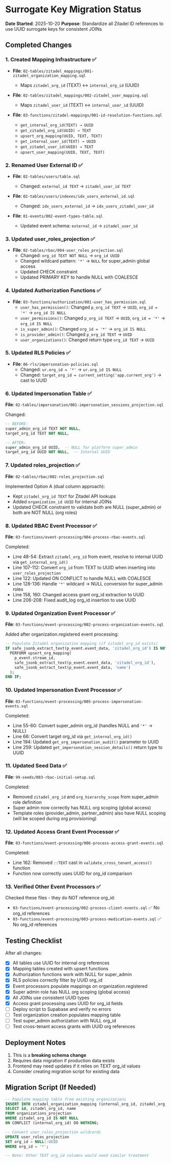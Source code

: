 # Surrogate Key Migration Status

**Date Started**: 2025-10-20
**Purpose**: Standardize all Zitadel ID references to use UUID surrogate keys for consistent JOINs

## Completed Changes

### 1. Created Mapping Infrastructure ✅
- **File**: `02-tables/zitadel_mappings/001-zitadel_organization_mapping.sql`
  - Maps `zitadel_org_id` (TEXT) ↔ `internal_org_id` (UUID)

- **File**: `02-tables/zitadel_mappings/002-zitadel_user_mapping.sql`
  - Maps `zitadel_user_id` (TEXT) ↔ `internal_user_id` (UUID)

- **File**: `03-functions/zitadel-mappings/001-id-resolution-functions.sql`
  - `get_internal_org_id(TEXT) → UUID`
  - `get_zitadel_org_id(UUID) → TEXT`
  - `upsert_org_mapping(UUID, TEXT, TEXT)`
  - `get_internal_user_id(TEXT) → UUID`
  - `get_zitadel_user_id(UUID) → TEXT`
  - `upsert_user_mapping(UUID, TEXT, TEXT)`

### 2. Renamed User External ID ✅
- **File**: `02-tables/users/table.sql`
  - Changed: `external_id TEXT` → `zitadel_user_id TEXT`

- **File**: `02-tables/users/indexes/idx_users_external_id.sql`
  - Changed: `idx_users_external_id` → `idx_users_zitadel_user_id`

- **File**: `01-events/002-event-types-table.sql`
  - Updated event schema: `external_id` → `zitadel_user_id`

### 3. Updated user_roles_projection ✅
- **File**: `02-tables/rbac/004-user_roles_projection.sql`
  - Changed: `org_id TEXT NOT NULL` → `org_id UUID`
  - Changed wildcard pattern: `'*'` → `NULL` for super_admin global access
  - Updated CHECK constraint
  - Updated PRIMARY KEY to handle NULL with COALESCE

### 4. Updated Authorization Functions ✅
- **File**: `03-functions/authorization/001-user_has_permission.sql`
  - `user_has_permission()`: Changed `p_org_id TEXT` → `UUID`, `org_id = '*'` → `org_id IS NULL`
  - `user_permissions()`: Changed `p_org_id TEXT` → `UUID`, `org_id = '*'` → `org_id IS NULL`
  - `is_super_admin()`: Changed `org_id = '*'` → `org_id IS NULL`
  - `is_provider_admin()`: Changed `p_org_id TEXT` → `UUID`
  - `user_organizations()`: Changed return type `org_id TEXT` → `UUID`

### 5. Updated RLS Policies ✅
- **File**: `06-rls/impersonation-policies.sql`
  - Changed: `ur.org_id = '*'` → `ur.org_id IS NULL`
  - Changed: `target_org_id = current_setting('app.current_org')` → cast to UUID

### 6. Updated Impersonation Table ✅
**File**: `02-tables/impersonation/001-impersonation_sessions_projection.sql`

Changed:
```sql
-- BEFORE:
super_admin_org_id TEXT NOT NULL,
target_org_id TEXT NOT NULL,

-- AFTER:
super_admin_org_id UUID,  -- NULL for platform super_admin
target_org_id UUID NOT NULL,  -- Internal UUID
```

### 7. Updated roles_projection ✅
**File**: `02-tables/rbac/002-roles_projection.sql`

Implemented Option A (dual column approach):
- Kept `zitadel_org_id TEXT` for Zitadel API lookups
- Added `organization_id UUID` for internal JOINs
- Updated CHECK constraint to validate both are NULL (super_admin) or both are NOT NULL (org roles)

### 8. Updated RBAC Event Processor ✅
**File**: `03-functions/event-processing/004-process-rbac-events.sql`

Completed:
- Line 48-54: Extract `zitadel_org_id` from event, resolve to internal UUID via `get_internal_org_id()`
- Line 107-112: Convert `org_id` from TEXT to UUID when inserting into `user_roles_projection`
- Line 122: Updated ON CONFLICT to handle NULL with COALESCE
- Line 128-136: Handle `'*'` wildcard → NULL conversion for super_admin roles
- Line 158, 160: Changed access grant org_id extraction to UUID
- Line 206-208: Fixed audit_log org_id insertion to use UUID

### 9. Updated Organization Event Processor ✅
**File**: `03-functions/event-processing/002-process-organization-events.sql`

Added after organization.registered event processing:
```sql
-- Populate Zitadel organization mapping (if zitadel_org_id exists)
IF safe_jsonb_extract_text(p_event.event_data, 'zitadel_org_id') IS NOT NULL THEN
  PERFORM upsert_org_mapping(
    p_event.stream_id,
    safe_jsonb_extract_text(p_event.event_data, 'zitadel_org_id'),
    safe_jsonb_extract_text(p_event.event_data, 'name')
  );
END IF;
```

### 10. Updated Impersonation Event Processor ✅
**File**: `03-functions/event-processing/005-process-impersonation-events.sql`

Completed:
- Line 55-60: Convert super_admin org_id (handles NULL and `'*'` → NULL)
- Line 66: Convert target org_id via `get_internal_org_id()`
- Line 194: Updated `get_org_impersonation_audit()` parameter to UUID
- Line 259: Updated `get_impersonation_session_details()` return type to UUID

### 11. Updated Seed Data ✅
**File**: `99-seeds/003-rbac-initial-setup.sql`

Completed:
- Removed `zitadel_org_id` and `org_hierarchy_scope` from super_admin role definition
- Super admin now correctly has NULL org scoping (global access)
- Template roles (provider_admin, partner_admin) also have NULL scoping (will be scoped during org provisioning)

### 12. Updated Access Grant Event Processor ✅
**File**: `03-functions/event-processing/006-process-access-grant-events.sql`

Completed:
- Line 162: Removed `::TEXT` cast in `validate_cross_tenant_access()` function
- Function now correctly uses UUID for org_id comparison

### 13. Verified Other Event Processors ✅
Checked these files - they do NOT reference org_id:
- `03-functions/event-processing/002-process-client-events.sql` ✅ No org_id references
- `03-functions/event-processing/003-process-medication-events.sql` ✅ No org_id references

## Testing Checklist

After all changes:
- [x] All tables use UUID for internal org references
- [x] Mapping tables created with upsert functions
- [x] Authorization functions work with NULL for super_admin
- [x] RLS policies correctly filter by UUID org_id
- [x] Event processors populate mappings on organization.registered
- [x] Super admin role has NULL org scoping (global access)
- [x] All JOINs use consistent UUID types
- [x] Access grant processing uses UUID for org_id fields
- [ ] Deploy script to Supabase and verify no errors
- [ ] Test organization creation populates mapping table
- [ ] Test super_admin authorization with NULL org_id
- [ ] Test cross-tenant access grants with UUID org references

## Deployment Notes

1. This is a **breaking schema change**
2. Requires data migration if production data exists
3. Frontend may need updates if it relies on TEXT org_id values
4. Consider creating migration script for existing data

## Migration Script (If Needed)

```sql
-- Populate mapping table from existing organizations
INSERT INTO zitadel_organization_mapping (internal_org_id, zitadel_org_id, org_name)
SELECT id, zitadel_org_id, name
FROM organizations_projection
WHERE zitadel_org_id IS NOT NULL
ON CONFLICT (internal_org_id) DO NOTHING;

-- Convert user_roles_projection wildcards
UPDATE user_roles_projection
SET org_id = NULL::UUID
WHERE org_id = '*';

-- Note: Other TEXT org_id columns would need similar treatment
```

